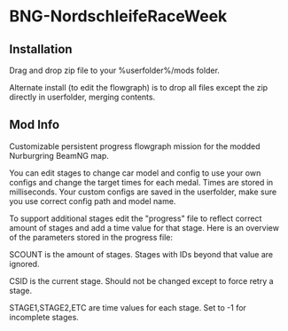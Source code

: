 # BNG-NordschleifeRaceWeek

## Installation

Drag and drop zip file to your %userfolder%/mods folder. 

Alternate install (to edit the flowgraph) is to drop all files except the zip directly in userfolder, merging contents.

## Mod Info

Customizable persistent progress flowgraph mission for the modded Nurburgring BeamNG map.

You can edit stages to change car model and config to use your own configs and change the target times for each medal. Times are stored in milliseconds. Your custom configs are saved in the userfolder, make sure you use correct config path and model name.

To support additional stages edit the "progress" file to reflect correct amount of stages and add a time value for that stage. Here is an overview of the parameters stored in the progress file:

SCOUNT is the amount of stages. Stages with IDs beyond that value are ignored.

CSID is the current stage. Should not be changed except to force retry a stage.

STAGE1,STAGE2,ETC are time values for each stage. Set to -1 for incomplete stages.
